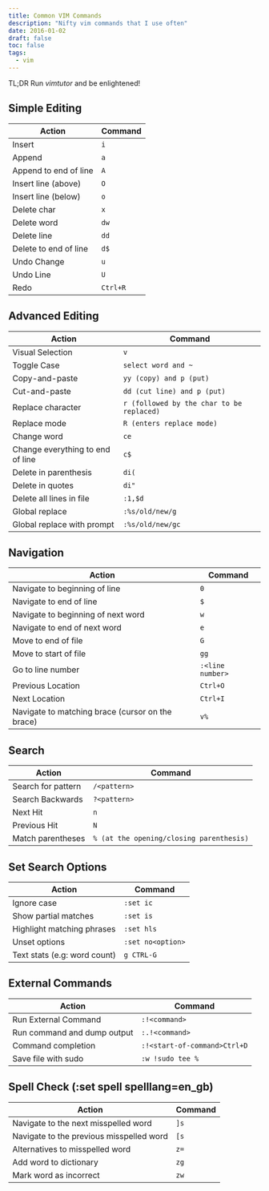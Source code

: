 ```yaml
---
title: Common VIM Commands
description: "Nifty vim commands that I use often"
date: 2016-01-02
draft: false
toc: false
tags:
  - vim
---
```

TL;DR Run _vimtutor_ and be enlightened!

## Simple Editing

| **Action** | **Command** |
| ------- | -------- |
| Insert | `i` |
| Append | `a` |
| Append to end of line | `A` |
| Insert line (above) | `O` |
| Insert line (below) | `o` |
| Delete char | `x` |
| Delete word | `dw` |
| Delete line | `dd` |
| Delete to end of line | `d$` |
| Undo Change | `u` |
| Undo Line | `U` |
| Redo | `Ctrl+R` |

## Advanced Editing

| **Action** | **Command** |
| ------- | -------- |
| Visual Selection | `v` |
| Toggle Case | `select word and ~` |
| Copy-and-paste | `yy (copy) and p (put)` |
| Cut-and-paste | `dd (cut line) and p (put)` |
| Replace character | `r (followed by the char to be replaced)` |
| Replace mode | `R (enters replace mode)` |
| Change word | `ce` |
| Change everything to end of line | `c$` |
| Delete in parenthesis | `di(` |
| Delete in quotes | `di"` |
| Delete all lines in file | `:1,$d` |
| Global replace | `:%s/old/new/g` |
| Global replace with prompt | `:%s/old/new/gc` |

## Navigation

| **Action** | **Command** |
| ------- | -------- |
| Navigate to beginning of line | `0` |
| Navigate to end of line | `$` |
| Navigate to beginning of next word | `w` |
| Navigate to end of next word | `e` |
| Move to end of file | `G` |
| Move to start of file | `gg` |
| Go to line number | `:<line number>` |
| Previous Location | `Ctrl+O` |
| Next Location | `Ctrl+I` |
| Navigate to matching brace (cursor on the brace) | `v%` |

## Search

| **Action** | **Command** |
| ------- | -------- |
| Search for pattern | `/<pattern>` |
| Search Backwards | `?<pattern>` |
| Next Hit | `n` |
| Previous Hit | `N` |
| Match parentheses | `% (at the opening/closing parenthesis)` |

## Set Search Options

| **Action** | **Command** |
| ------- | -------- |
| Ignore case | `:set ic` |
| Show partial matches | `:set is` |
| Highlight matching phrases | `:set hls` |
| Unset options | `:set no<option>` |
| Text stats (e.g: word count) | `g CTRL-G` |

## External Commands

| **Action** | **Command** |
| ------- | -------- |
| Run External Command | `:!<command>` |
| Run command and dump output | `:.!<command>` |
| Command completion | `:!<start-of-command>Ctrl+D` |
| Save file with sudo | `:w !sudo tee %` |

## Spell Check (:set spell spelllang=en_gb)

| **Action** | **Command** |
| ------- | -------- |
| Navigate to the next misspelled word | `]s` |
| Navigate to the previous misspelled word | `[s` |
| Alternatives to misspelled word | `z=` |
| Add word to dictionary | `zg` |
| Mark word as incorrect | `zw` |

